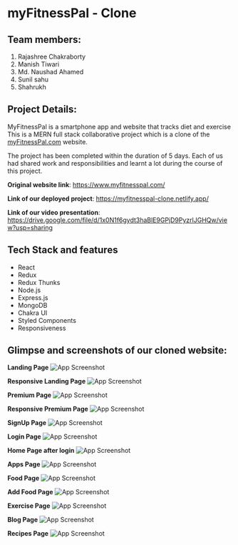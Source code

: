 # myFitnessPal - Clone

## Team members:
1. Rajashree Chakraborty
2. Manish Tiwari
3. Md. Naushad Ahamed
4. Sunil sahu
5. Shahrukh

## Project Details:
MyFitnessPal is a smartphone app and website that tracks diet and exercise  This is a MERN full stack collaborative project which is a clone of the [myFitnessPal.com](https://www.myfitnesspal.com/) website.

The project has been completed within the duration of 5 days. Each of us had shared work and responsibilities and learnt a lot during the course of this project.

**Original website link**: https://www.myfitnesspal.com/

**Link of our deployed project**: https://myfitnesspal-clone.netlify.app/

**Link of our video presentation**: https://drive.google.com/file/d/1x0N1f6gydt3haBlE9GPjD9PyzrlJGHQw/view?usp=sharing

## Tech Stack and features
- React
- Redux
- Redux Thunks
- Node.js
- Express.js
- MongoDB
- Chakra UI
- Styled Components
- Responsiveness


## Glimpse and screenshots of our cloned website:
**Landing Page**
![App Screenshot](https://github.com/rajashree27/smooth-flavor-1645/blob/master/screenshots/landingPage.png?raw=true)

**Responsive Landing Page**
![App Screenshot](https://github.com/rajashree27/smooth-flavor-1645/blob/master/screenshots/responsive_Home.png?raw=true)

**Premium Page**
![App Screenshot](https://github.com/rajashree27/smooth-flavor-1645/blob/master/screenshots/premium.png?raw=true)

**Responsive Premium Page**
![App Screenshot](https://github.com/rajashree27/smooth-flavor-1645/blob/master/screenshots/responsive_Premium.png?raw=true)

**SignUp Page**
![App Screenshot](https://github.com/rajashree27/smooth-flavor-1645/blob/master/screenshots/signup.png?raw=true)

**Login Page**
![App Screenshot](https://github.com/rajashree27/smooth-flavor-1645/blob/master/screenshots/login.png?raw=true)

**Home Page after login**
![App Screenshot](https://github.com/rajashree27/smooth-flavor-1645/blob/master/screenshots/homeAfterLogin.png?raw=true)

**Apps Page**
![App Screenshot](https://github.com/rajashree27/smooth-flavor-1645/blob/master/screenshots/apps.png?raw=true)

**Food Page**
![App Screenshot](https://github.com/rajashree27/smooth-flavor-1645/blob/master/screenshots/food.png?raw=true)

**Add Food Page**
![App Screenshot](https://github.com/rajashree27/smooth-flavor-1645/blob/master/screenshots/addFood.png?raw=true)

**Exercise Page**
![App Screenshot](https://github.com/rajashree27/smooth-flavor-1645/blob/master/screenshots/exercise.png?raw=true)

**Blog Page**
![App Screenshot](https://github.com/rajashree27/smooth-flavor-1645/blob/master/screenshots/blog.jpeg?raw=true)

**Recipes Page**
![App Screenshot](https://github.com/rajashree27/smooth-flavor-1645/blob/master/screenshots/recipes.jpeg?raw=true)

